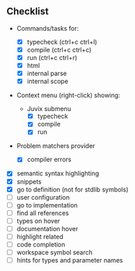 
## Checklist

- Commands/tasks for:

  - [x] typecheck (ctrl+c ctrl+l)
  - [x] compile (ctrl+c ctrl+c)
  - [x] run (ctrl+c ctrl+r)
  - [x] html
  - [x] internal parse
  - [x] internal scope

- Context menu (right-click) showing:

  - Juvix submenu
    - [x] typecheck
    - [x] compile
    - [x] run

- Problem matchers provider
  - [x] compiler errors
- [x] semantic syntax highlighting
- [x] snippets
- [x] go to definition (not for stdlib symbols)
- [ ] user configuration
- [ ] go to implementation
- [ ] find all references
- [ ] types on hover
- [ ] documentation hover
- [ ] highlight related
- [ ] code completion
- [ ] workspace symbol search
- [ ] hints for types and parameter names
